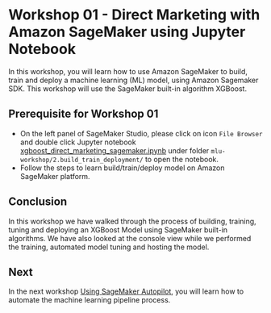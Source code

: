 # Workshop 01 - Direct Marketing with Amazon SageMaker using Jupyter Notebook

In this workshop, you will learn how to use Amazon SageMaker to build, train and deploy a machine learning (ML) model, using Amazon Sagemaker SDK.  This workshop will use the SageMaker built-in algorithm XGBoost.  


## Prerequisite for Workshop 01

* On the left panel of SageMaker Studio, please click on icon `File Browser` and double click Jupyter notebook [xgboost_direct_marketing_sagemaker.ipynb](./xgboost_direct_marketing_sagemaker.ipynb) under folder `mlu-workshop/2.build_train_deployment/` to open the notebook.
* Follow the steps to learn build/train/deploy model on Amazon SageMaker platform.

## Conclusion
In this workshop we have walked through the process of building, training, tuning and deploying an XGBoost Model using SageMaker built-in algorithms. We have also looked at the console view while we performed the training, automated model tuning and hosting the model.

## Next
In the next workshop [Using SageMaker Autopilot](./../autopilot/README.md), you will learn how to automate the machine learning pipeline process.

```python

```
